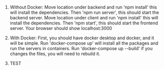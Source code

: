 1. Without Docker:
    Move location under backend and run 'npm install' this will install the dependencies. Then 'npm run server', this should start the backend server.
    Move location under client and run 'npm install' this will install the dependencies. Then 'npm start', this should start the frontend server.
    Your browser should show localhost:3000

2. With Docker:
    First, you should have docker desktop and docker, and it will be simple.
    Run 'docker-compose up' will install all the packages and run the servers in containers.
    Run 'docker-compose up --build' if you changes the files, you will need to rebuild it.

3. TEST 
